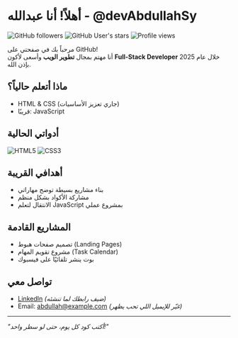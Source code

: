 # أهلاً! أنا عبدالله - @devAbdullahSy

![GitHub followers](https://img.shields.io/github/followers/devAbdullahSy?style=social)
![GitHub User's stars](https://img.shields.io/github/stars/devAbdullahSy?style=social)
![Profile views](https://komarev.com/ghpvc/?username=devAbdullahSy&color=blue)

مرحباً بك في صفحتي على GitHub!  
أنا مهتم بمجال **تطوير الويب** وأسعى لأكون **Full-Stack Developer** خلال عام 2025 بإذن الله.

## ماذا أتعلم حالياً؟
- HTML & CSS (جاري تعزيز الأساسيات)
- قريبًا: JavaScript

## أدواتي الحالية
![HTML5](https://img.shields.io/badge/-HTML5-E34F26?style=flat&logo=html5&logoColor=white)
![CSS3](https://img.shields.io/badge/-CSS3-1572B6?style=flat&logo=css3)

## أهدافي القريبة
- بناء مشاريع بسيطة توضح مهاراتي
- مشاركة الأكواد بشكل منظم
- الانتقال لتعلم JavaScript بمشروع عملي

## المشاريع القادمة
- تصميم صفحات هبوط (Landing Pages)
- مشروع تقويم المهام (Task Calendar)
- بوت ينشر تلقائيًا على فيسبوك

## تواصل معي
- [LinkedIn](https://www.linkedin.com/) *(ضيف رابطك لما تنشئه)*
- Email: abdullah@example.com *(غيّر للإيميل اللي تحب يظهر)*

---

*"أكتب كود كل يوم، حتى لو سطر واحد!"*